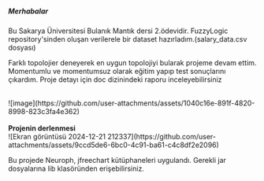 <h5>Merhabalar</h5>
<p>Bu Sakarya Üniversitesi Bulanık Mantık dersi 2.ödevidir. FuzzyLogic repository'sinden oluşan verilerele bir dataset hazırladım.(salary_data.csv dosyası) </p>
<p>Farklı topolojier deneyerek en uygun topolojiyi bularak projeme devam ettim. Momentumlu ve momentumsuz olarak eğitim yapıp test sonuçlarını çıkardım. Proje detayı için doc dizinindeki raporu inceleyebilirsiniz </p>
<br>
![image](https://github.com/user-attachments/assets/1040c16e-891f-4820-8998-823c3fa4e362)
<br>
<br>
<b>Projenin derlenmesi</b> <br>
![Ekran görüntüsü 2024-12-21 212337](https://github.com/user-attachments/assets/9ccd5de6-6bc0-4c91-ba61-c4c8df2e2096)

<br>
<p>Bu projede Neuroph, jfreechart kütüphaneleri uygulandı. Gerekli jar dosyalarına lib klasöründen erişebilirsiniz.</p>
